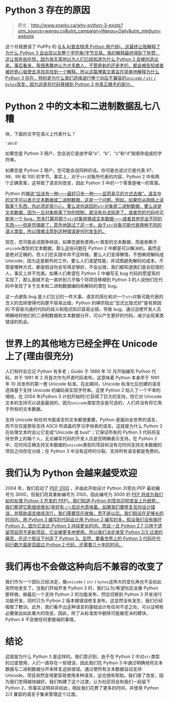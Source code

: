 # Python 3 存在的原因

> 原文：<http://www.snarky.ca/why-python-3-exists?utm_source=wanqu.co&utm_campaign=Wanqu+Daily&utm_medium=website>

这个月我邀请了 PuPPy 的 [Q & A(普吉特湾 Python 用户组)，这最终让我解释了为什么 Python 3 会出现以及整个字符串/字节交易。我的解释最终得到了称赞，这让我有些吃惊，因为我天真地以为人们已经知道为什么 Python 3 会被创造出来。事后看来，我很愚蠢地认为大多数人，不管是新的还是老的，都会被告知或者被好奇心驱使去寻找并找到一个解释。所以这篇博客文章旨在简单地解释为什么 Python 3 存在，特别是为什么我们选择进行整个向后不兼容的`unicode` / `str` / `bytes`改变，因为这是将代码移植到 Python 3 中真正棘手的部分。](https://youtu.be/2XviXtxWKO8?list=PL4S0lvhXvdhIV2C28Ia_DeIeloBrsQBOW)

# Python 2 中的文本和二进制数据乱七八糟

快，下面的文字在语义上代表什么？

```
'abcd' 
```

如果您是 Python 3 用户，您会说它是由字母“a”、“b”、“c”和“d”按顺序组成的字符串。

如果您是 Python 2 用户，您可能会说同样的话。你可能也说过它是代表 97、98、99 和 100 的字节。事实上，对于`str`对象所代表的内容，Python 2 中有两个正确答案，这导致了语言的改变，因此 Python 3 中的一个答案是唯一的答案。

Python 的[禅说“应该有一种——最好只有一种——显而易见的方式去做”。语言中的文字可以表示文本数据或二进制数据，这是一个问题。例如，如果你从网络上读取某个东西，你必须非常小心，要么说你返回的`str`对象是二进制数据，要么说是文本数据，因为一旦对象脱离了你的控制，就没有办法知道了。或者您的代码中可能有一个 bug，您本打算将那个`str`对象转换成文本数据——或者其他完全不同的东西——但是您搞砸了，意外地跳过了这一步。由于`str`对象可能代表两种不同的语义类型，所以很难注意到这种错误是何时发生的。](https://www.python.org/dev/peps/pep-0020/)

现在，您可能会试图争辩说，如果您避免使用`str`类型的文本数据，而是依赖于`unicode`类型的文本数据，那么这些问题在 Python 2 中都是可以解决的。虽然这是绝对正确的，但人们在实践中并不这样做。要么人们变得懒惰，不想麻烦解码成 Unicode，因为这是额外的工作，要么人们渴望性能，并试图避免解码的成本。不管是哪种方式，都是假设你会写得足够好，不会出错，我们都知道我们是会犯错的人，事实上并不完美。如果人们希望在 Python 2 中编写无 bug 代码的愿望真的实现了，那么我就不会一直听到几乎每个将项目移植到 Python 3 的人说他们在代码中发现了关于文本和二进制数据编码和解码的潜在 bug。

这一点避免 bug 是人们忘记的一件大事。语言的简化和对一个`str`对象可能代表的含义的去除使得代码更不容易出错。Python 的禅宗指出“显式比隐式好”是有原因的:不容易沟通的代码的歧义和隐式知识容易出错，导致 bug。通过迫使开发人员明确地将他们的二进制数据和文本数据分开，可以产生更好的代码，减少出现某类错误的机会。

# 世界上的其他地方已经全押在 Unicode 上了(理由很充分)

人们有时会忘记 Python 有多老；Guido 于 1989 年 12 月开始编写 Python 代码，并于 1991 年 2 月首次作为开源代码发布。这意味着 Python 本身早于 1991 年 10 月发布的第一卷 Unicode 标准。在此期间，Unicode 标准化后创建的语言选择基于支持 Unicode 的编码来实现字符串。这使 Python 2 陷入了一个不幸的境地，在 2004 年(Python 3 计划开始时)它获得了巨大的支持，但它对 Unicode 文本的支持可以说是最弱的，因为`unicode`类型完全是可选的，人们并没有将它用于所有的文本数据。

支持 Unicode 和任何书面语言的文本都很重要。Python 是面向全世界的语言，而不仅仅是那些支持 ASCII 所涵盖的罗马字母表的语言。这就是为什么 Python 3 在处理文本时会让它变成“Unicode 或 bust”；它保证所有的 Python 3 代码将支持世界上的每个人，无论编写代码的开发人员是否明确表示支持。在 Python 2 中，花时间正确支持文本数据的`unicode`类型的项目和没有花时间支持文本数据的项目之间存在分歧；在 Python 3 中没有这样的分裂，支持所有语言都是免费的。

# 我们认为 Python 会越来越受欢迎

2004 年，我们启动了 [PEP 3100](https://www.python.org/dev/peps/pep-3100/) ，并由此开始设计 Python 3(旁白:PEP 最初编号为 3000，但我们将其重新编号为 3100，因此编号为 3000 的 [PEP 将成为我们如何处理 Python 3 开发的 PEP)。我们知道 Python 的受欢迎程度呈上升趋势，我们希望它能继续增长(幸好有☺).但这也意味着，如果我们要修复任何设计错误，并帮助语言继续流行，我们需要现在就做，而不是以后。我们假设在足够长的时间内，用 Python 3 编写的代码会比用 Python 2 编写的多，假设我们没有搞坏 Python 3，因为它会比 Python 2 持续更长时间，而且一旦 Python 2.7 只用于遗留项目而不是新项目，它会被更多地使用。所以我们决定承受 Python 2/3 过渡的痛苦，在这个假设下创造了 Python 3。显然，要看世界上的 Python 3 代码在代码行数方面是否超过 Python 2 代码，还需要几十年的时间。](https://www.python.org/dev/peps/pep-3000/)

# 我们再也不会做这种向后不兼容的改变了

我们作为一个团队已经决定，像`unicode` / `str` / `bytes`这样大的变化再也不会如此突然地发生了。当我们开始开发 Python 3 时，我们认为/希望社区会像 Python 那样做，做最后一个支持 Python 2 的功能发布，然后切换到 Python 3 开发进行功能开发，同时只为 Python 2 版本做错误修复发布。这显然没有发生，我们已经吸取了教训。此外，我们看不出这种语言的基础设计有任何不足之处，可以证明有必要做出如此重大的改变。因此，除了从标准库中删除可能被否决的模块，Python 4 不会做任何更极端的事情。

# 结论

这就是为什么 Python 3 是这样的。我们意识到，由于在 Python 2 中对`str`类型的过度使用，人们一直存在一些错误，因此我们在 Python 3 中通过明确地将文本数据与二进制数据分开来修复这些错误。通过使所有文本数据自动支持 Unicode，项目突然变得更容易使用多种语言，这也很有帮助。我们做了改变，因为我们觉得越快越好。我们构建了这个过渡，认为社区将会和我们一起留下 Python 2，但事实证明并非如此，相反我们花费了更多的时间，并使用 Python 2/3 兼容的语言子集来管理这个过渡。